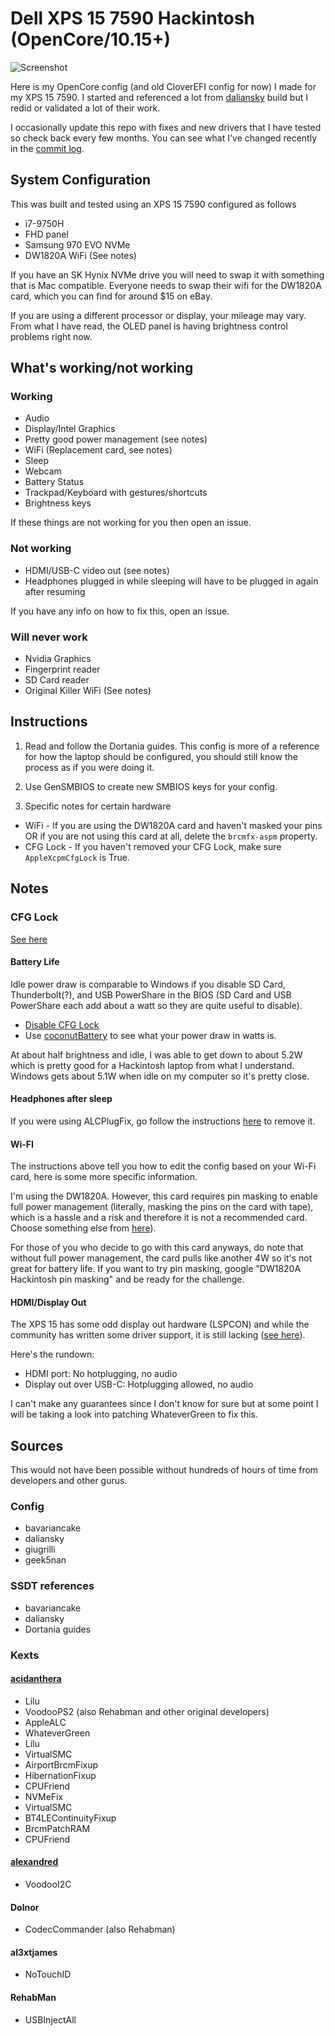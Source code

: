 # Dell XPS 15 7590 Hackintosh (OpenCore/10.15+)

![Screenshot](https://i.imgur.com/5EK9d1x.png)

Here is my OpenCore config (and old CloverEFI config for now) I made for my XPS 15 7590. I started and referenced a lot from [daliansky](https://github.com/daliansky) build but I redid or validated a lot of their work.

I occasionally update this repo with fixes and new drivers that I have tested so check back every few months. You can see what I've changed recently in the [commit log](https://github.com/pmdevita/XPS15-7590-Hackintosh/commits/master).

## System Configuration

This was built and tested using an XPS 15 7590 configured as follows

* i7-9750H
* FHD panel
* Samsung 970 EVO NVMe
* DW1820A WiFi (See notes)

If you have an SK Hynix NVMe drive you will need to swap it with something that is Mac compatible. 
Everyone needs to swap their wifi for the DW1820A card, which you can find for around $15 on eBay.

If you are using a different processor or display, your mileage may vary. From what I have read, the OLED panel 
is having brightness control problems right now.

## What's working/not working

### Working

* Audio
* Display/Intel Graphics
* Pretty good power management (see notes)
* WiFi (Replacement card, see notes)
* Sleep
* Webcam
* Battery Status
* Trackpad/Keyboard with gestures/shortcuts
* Brightness keys

If these things are not working for you then open an issue.

### Not working

* HDMI/USB-C video out (see notes)
* Headphones plugged in while sleeping will have to be plugged in again after resuming

If you have any info on how to fix this, open an issue.

### Will never work

* Nvidia Graphics
* Fingerprint reader
* SD Card reader
* Original Killer WiFi (See notes)

## Instructions

1. Read and follow the Dortania guides. This config is more of a reference for how the laptop should be configured, you should still know the process as if you were doing it.

2. Use GenSMBIOS to create new SMBIOS keys for your config.

3. Specific notes for certain hardware

- WiFi - If you are using the DW1820A card and haven't masked your pins OR if you are not using this card at all, delete the `brcmfx-aspm` property.
- CFG Lock - If you haven't removed your CFG Lock, make sure `AppleXcpmCfgLock` is True.

## Notes

### CFG Lock

[See here](https://github.com/pmdevita/XPS15-7590-Hackintosh/issues/2)

#### Battery Life

Idle power draw is comparable to Windows if you disable SD Card, Thunderbolt(?), and USB PowerShare in the BIOS (SD Card and USB PowerShare each add about a watt so they are quite useful to disable). 
* [Disable CFG Lock](https://github.com/pmdevita/XPS15-7590-Hackintosh/issues/2)
* Use [coconutBattery](https://www.coconut-flavour.com/coconutbattery/) to see what your power draw in watts is.

At about half brightness and idle, I was able to get down to about 5.2W which is pretty good for a Hackintosh laptop from what I understand. Windows gets about 5.1W when idle on my computer so it's pretty close.

#### Headphones after sleep

If you were using ALCPlugFix, go follow the instructions [here](https://github.com/pmdevita/XPS15-7590-Hackintosh/issues/3) to remove it.

#### Wi-FI

The instructions above tell you how to edit the config based on your Wi-Fi card, here is some more specific information.

I'm using the DW1820A. However, this card requires pin masking to enable full power management (literally, masking the pins on the card with tape), which is a hassle and a risk and therefore it is not a recommended card. Choose something else from [here](https://dortania.github.io/Wireless-Buyers-Guide/types-of-wireless-card/m2.html)).

For those of you who decide to go with this card anyways, do note that without full power management, the card pulls like another 4W so it's not great for battery life. If you want to try pin masking, google "DW1820A Hackintosh pin masking" and be ready for the challenge.

#### HDMI/Display Out

The XPS 15 has some odd display out hardware (LSPCON) and while the community has written some driver support, it is still lacking ([see here](https://github.com/bavariancake/XPS9570-macOS#audio)).

Here's the rundown:

* HDMI port: No hotplugging, no audio
* Display out over USB-C: Hotplugging allowed, no audio

I can't make any guarantees since I don't know for sure but at some point I will be taking a look into patching WhateverGreen to fix this.

## Sources

This would not have been possible without hundreds of hours of time from developers and other gurus.

### Config

* bavariancake
* daliansky
* giugrilli
* geek5nan

### SSDT references

* bavariancake
* daliansky
* Dortania guides

### Kexts

#### [acidanthera](https://github.com/acidanthera)

* Lilu
* VoodooPS2 (also Rehabman and other original developers)
* AppleALC
* WhateverGreen
* Lilu
* VirtualSMC
* AirportBrcmFixup
* HibernationFixup
* CPUFriend
* NVMeFix
* VirtualSMC
* BT4LEContinuityFixup
* BrcmPatchRAM
* CPUFriend

#### [alexandred](https://github.com/alexandred)

* VoodooI2C

#### Dolnor

* CodecCommander (also Rehabman)

#### al3xtjames

* NoTouchID

#### RehabMan

* USBInjectAll

